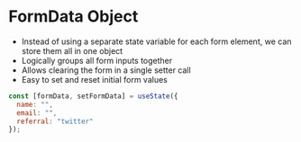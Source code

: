 # FormData Object

* Instead of using a separate state variable for each form element, we can store them all in one object
* Logically groups all form inputs together
* Allows clearing the form in a single setter call
* Easy to set and reset initial form values

```js
const [formData, setFormData] = useState({ 
  name: "",
  email: "",
  referral: "twitter"
});
```
